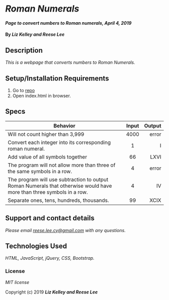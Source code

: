 # _Roman Numerals_

#### _Page to convert numbers to Roman numerals, April 4, 2019_

#### By _**Liz Kelley and Reese Lee**_

## Description

_This is a webpage that converts numbers to Roman Numerals._

## Setup/Installation Requirements

1. Go to [repo](https://github.com/reese-lee/roman-numerals.git)
2. Open index.html in browser.

## Specs

| Behavior | Input | Output |
| ------------- |:-------------:| -----:|
| Will not count higher than 3,999 | 4000 | error |
| Convert each integer into its corresponding roman numeral. | 1 | I |
| Add value of all symbols together | 66 | LXVI |
| The program will not allow more than three of the same symbols in a row. | 4 | error |
| The program will use subtraction to output Roman Numerals that otherwise would have more than three symbols in a row. | 4 | IV |
| Separate ones, tens, hundreds, thousands. | 99 | XCIX |

## Support and contact details

_Please email reese.lee.cy@gmail.com with any questions._

## Technologies Used

_HTML, JavaScript, jQuery, CSS, Bootstrap._

### License

*MIT license*

Copyright (c) 2019 **_Liz Kelley and Reese Lee_**

